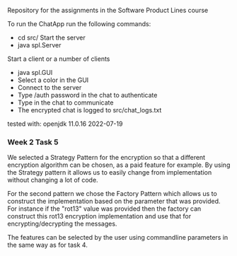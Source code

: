 Repository for the assignments in the Software Product Lines course

To run the ChatApp run the following commands:
- cd src/ 
Start the server 
- java spl.Server  

Start a client or a number of clients
- java spl.GUI
- Select a color in the GUI
- Connect to the server
- Type /auth password in the chat to authenticate
- Type in the chat to communicate
- The encrypted chat is logged to src/chat_logs.txt

tested with: openjdk 11.0.16 2022-07-19

### Week 2 Task 5
We selected a Strategy Pattern for the encryption so that a different encryption algorithm can be chosen, as a paid feature for example. By using the Strategy pattern it allows us to easily change from implementation without changing a lot of code.

For the second pattern we chose the Factory Pattern which allows us to construct the implementation based on the parameter that was provided.
For instance if the "rot13" value was provided then the factory can construct this rot13 encryption implementation and use that for encrypting/decrypting the messages.

The features can be selected by the user using commandline parameters in the same way as for task 4.